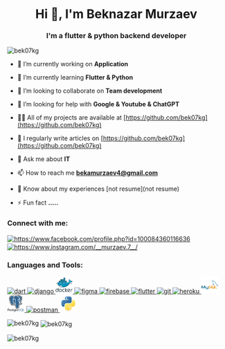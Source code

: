 <h1 align="center">Hi 👋, I'm Beknazar Murzaev</h1>
<h3 align="center">I'm a flutter & python backend developer</h3>

<p align="left"> <img src="https://komarev.com/ghpvc/?username=bek07kg&label=Profile%20views&color=0e75b6&style=flat" alt="bek07kg" /> </p>

- 🔭 I’m currently working on **Application**

- 🌱 I’m currently learning **Flutter & Python**

- 👯 I’m looking to collaborate on **Team development**

- 🤝 I’m looking for help with **Google & Youtube & ChatGPT**

- 👨‍💻 All of my projects are available at [https://github.com/bek07kg](https://github.com/bek07kg)

- 📝 I regularly write articles on [https://github.com/bek07kg](https://github.com/bek07kg)

- 💬 Ask me about **IT**

- 📫 How to reach me **bekamurzaev4@gmail.com**

- 📄 Know about my experiences [not resume](not resume)

- ⚡ Fun fact **.....**

<h3 align="left">Connect with me:</h3>
<p align="left">
<a href="https://fb.com/https://www.facebook.com/profile.php?id=100084360116636" target="blank"><img align="center" src="https://raw.githubusercontent.com/rahuldkjain/github-profile-readme-generator/master/src/images/icons/Social/facebook.svg" alt="https://www.facebook.com/profile.php?id=100084360116636" height="30" width="40" /></a>
<a href="https://instagram.com/https://www.instagram.com/__murzaev.7__/" target="blank"><img align="center" src="https://raw.githubusercontent.com/rahuldkjain/github-profile-readme-generator/master/src/images/icons/Social/instagram.svg" alt="https://www.instagram.com/__murzaev.7__/" height="30" width="40" /></a>
</p>

<h3 align="left">Languages and Tools:</h3>
<p align="left"> <a href="https://dart.dev" target="_blank" rel="noreferrer"> <img src="https://www.vectorlogo.zone/logos/dartlang/dartlang-icon.svg" alt="dart" width="40" height="40"/> </a> <a href="https://www.djangoproject.com/" target="_blank" rel="noreferrer"> <img src="https://cdn.worldvectorlogo.com/logos/django.svg" alt="django" width="40" height="40"/> </a> <a href="https://www.docker.com/" target="_blank" rel="noreferrer"> <img src="https://raw.githubusercontent.com/devicons/devicon/master/icons/docker/docker-original-wordmark.svg" alt="docker" width="40" height="40"/> </a> <a href="https://www.figma.com/" target="_blank" rel="noreferrer"> <img src="https://www.vectorlogo.zone/logos/figma/figma-icon.svg" alt="figma" width="40" height="40"/> </a> <a href="https://firebase.google.com/" target="_blank" rel="noreferrer"> <img src="https://www.vectorlogo.zone/logos/firebase/firebase-icon.svg" alt="firebase" width="40" height="40"/> </a> <a href="https://flutter.dev" target="_blank" rel="noreferrer"> <img src="https://www.vectorlogo.zone/logos/flutterio/flutterio-icon.svg" alt="flutter" width="40" height="40"/> </a> <a href="https://git-scm.com/" target="_blank" rel="noreferrer"> <img src="https://www.vectorlogo.zone/logos/git-scm/git-scm-icon.svg" alt="git" width="40" height="40"/> </a> <a href="https://heroku.com" target="_blank" rel="noreferrer"> <img src="https://www.vectorlogo.zone/logos/heroku/heroku-icon.svg" alt="heroku" width="40" height="40"/> </a> <a href="https://www.mysql.com/" target="_blank" rel="noreferrer"> <img src="https://raw.githubusercontent.com/devicons/devicon/master/icons/mysql/mysql-original-wordmark.svg" alt="mysql" width="40" height="40"/> </a> <a href="https://www.postgresql.org" target="_blank" rel="noreferrer"> <img src="https://raw.githubusercontent.com/devicons/devicon/master/icons/postgresql/postgresql-original-wordmark.svg" alt="postgresql" width="40" height="40"/> </a> <a href="https://postman.com" target="_blank" rel="noreferrer"> <img src="https://www.vectorlogo.zone/logos/getpostman/getpostman-icon.svg" alt="postman" width="40" height="40"/> </a> <a href="https://www.python.org" target="_blank" rel="noreferrer"> <img src="https://raw.githubusercontent.com/devicons/devicon/master/icons/python/python-original.svg" alt="python" width="40" height="40"/> </a> </p>

<p><img align="left" src="https://github-readme-stats.vercel.app/api/top-langs?username=bek07kg&show_icons=true&locale=en&layout=compact" alt="bek07kg" /></p>

<p>&nbsp;<img align="center" src="https://github-readme-stats.vercel.app/api?username=bek07kg&show_icons=true&locale=en" alt="bek07kg" /></p>

<p><img align="center" src="https://github-readme-streak-stats.herokuapp.com/?user=bek07kg&" alt="bek07kg" /></p>
